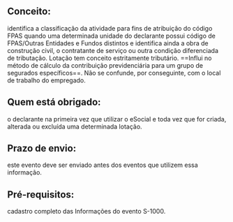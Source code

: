 ## Conceito:
identifica a classificação da atividade para fins de atribuição do código FPAS quando uma determinada unidade do declarante possui código de FPAS/Outras Entidades e Fundos distintos e identifica ainda a obra de construção civil, o contratante de serviço ou outra condição diferenciada de tributação.
Lotação tem conceito estritamente tributário. ==Influi no método de cálculo da contribuição previdenciária para um grupo de segurados específicos==. Não se confunde, por conseguinte, com o
local de trabalho do empregado.
## Quem está obrigado:
o declarante na primeira vez que utilizar o eSocial e toda vez que for criada, alterada ou excluída uma determinada lotação.
## Prazo de envio:
este evento deve ser enviado antes dos eventos que utilizem essa informação.
## Pré-requisitos:
cadastro completo das Informações do evento S-1000.